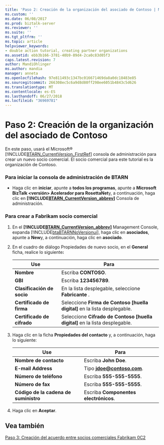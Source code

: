 ```yaml
---
title: 'Paso 2: Creación de la organización del asociado de Contoso | Microsoft Docs'
ms.custom: ''
ms.date: 06/08/2017
ms.prod: biztalk-server
ms.reviewer: ''
ms.suite: ''
ms.tgt_pltfrm: ''
ms.topic: article
helpviewer_keywords:
- double action tutorial, creating partner organizations
ms.assetid: ebb3b166-3781-40b9-89d4-2ca0c83d05f3
caps.latest.revision: 7
author: MandiOhlinger
ms.author: mandia
manager: anneta
ms.openlocfilehash: 97e811493c1347bc016671469da8a0dc18483e85
ms.sourcegitcommit: 266308ec5c6a9d8d80ff298ee6051b4843c5d626
ms.translationtype: MT
ms.contentlocale: es-ES
ms.lasthandoff: 06/27/2018
ms.locfileid: "36969781"
---
```

# <a name="step-2-creating-the-contoso-partner-organization"></a>Paso 2: Creación de la organización del asociado de Contoso
En este paso, usará el Microsoft® [!INCLUDE[BTARN_CurrentVersion_FirstRef](../../includes/btarn-currentversion-firstref-md.md)] consola de administración para crear un nuevo socio comercial. El socio comercial para este tutorial es la organización de Contoso.  

### <a name="to-start-the-btarn-management-console"></a>Para iniciar la consola de administración de BTARN  

- Haga clic en **iniciar**, apunte a **todos los programas**, apunte a **Microsoft BizTalk \<versión\> Acelerador para RosettaNet**y, a continuación, haga clic en **[!INCLUDE[BTARN_CurrentVersion_abbrev](../../includes/btarn-currentversion-abbrev-md.md)]** Consola de administración.  

### <a name="to-create-fabrikam-as-a-trading-partner"></a>Para crear a Fabrikam socio comercial  

1. En el **[!INCLUDE[BTARN_CurrentVersion_abbrev](../../includes/btarn-currentversion-abbrev-md.md)]** Management Console, expanda [!INCLUDE[btaBTARNNoVersionui](../../includes/btabtarnnoversionui-md.md)], haga clic en **asociados**, apunte a **New**y, a continuación, haga clic en **asociado**.  

2. En el cuadro de diálogo Propiedades de nuevo socio, en el **General** ficha, realice lo siguiente<strong>:</strong>  


   |          Use          |                             Para                              |
   |----------------------------|---------------------------------------------------------------------|
   |          **Nombre**          |                          Escriba **CONTOSO**.                          |
   |          **GBI**           |                         Escriba **123456789**.                         |
   | **Clasificación de socio** |          En la lista desplegable, seleccione **Fabricante** .           |
   | **Certificado de firma**  | Seleccione **Firma de Contoso [huella digital]** en la lista desplegable.  |
   | **Certificado de cifrado** | Seleccione **Cifrado de Contoso [huella digital]** en la lista desplegable. |


3. Haga clic en la ficha **Propiedades del contacto** y, a continuación, haga lo siguiente:  


   |       Use        |               Para                |
   |-----------------------|-----------------------------------------|
   |   **Nombre de contacto**    |           Escriba **John Doe**.            |
   |  **E-mail Address**   | Tipo <strong>jdoe@contoso.com</strong>. |
   | **Número de teléfono**  |         Escriba **555-555-5555**.          |
   |    **Número de fax**     |         Escriba **555-555-5555**.          |
   | **Código de la cadena de suministro** |     Escriba **Componentes electrónicos**.     |


4. Haga clic en **Aceptar**.  

## <a name="see-also"></a>Vea también  
 [Paso 3: Creación del acuerdo entre socios comerciales Fabrikam 0C2](../../adapters-and-accelerators/accelerator-rosettanet/step-3-creating-the-fabrikam-0c2-trading-partner-agreement.md)